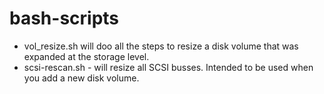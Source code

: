 # bash-scripts

- vol_resize.sh will doo all the steps to resize a disk volume that was expanded at the storage level.
- scsi-rescan.sh - will resize all SCSI busses. Intended to be used when you add a new disk volume.
